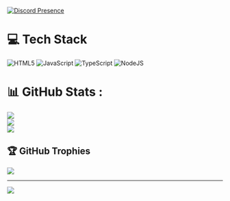 [![Discord Presence](https://lanyard.cnrad.dev/api/923222770098270229?theme=dark&animated=false&showDisplayName=false&bg=111214&borderRadius=&ignoreAppId=&idleMessage=Live%20-%20Work%20-%20Experience%20)](https://discord.com/users/923222770098270229)
 
# 💻 Tech Stack  
 
![HTML5](https://img.shields.io/badge/html5-%23E34F26.svg?style=for-the-badge&logo=html5&logoColor=white)
![JavaScript](https://img.shields.io/badge/javascript-%23323330.svg?style=for-the-badge&logo=javascript&logoColor=%23F7DF1E)
![TypeScript](https://img.shields.io/badge/typescript-%23007ACC.svg?style=for-the-badge&logo=typescript&logoColor=white)
![NodeJS](https://img.shields.io/badge/node.js-6DA55F?style=for-the-badge&logo=node.js&logoColor=white)

# 📊 GitHub Stats :

![](https://github-readme-stats.vercel.app/api?username=Coconut9D&theme=omni&hide_border=false&include_all_commits=true&count_private=false)<br/>
![](https://github-readme-streak-stats.herokuapp.com/?user=Coconut9D&theme=omni&hide_border=false)<br/>
![](https://github-readme-stats.vercel.app/api/top-langs/?username=Coconut9D&theme=omni&hide_border=false&include_all_commits=true&count_private=false&layout=compact)

## 🏆 GitHub Trophies

![](https://github-trophies.vercel.app/?username=Coconut9D&theme=onedark&no-frame=false&no-bg=false&margin-w=4)

---

[![](https://visitcount.itsvg.in/api?id=Coconut9D&label=Profile%20Views&icon=5&pretty=false)](https://visitcount.itsvg.in)
